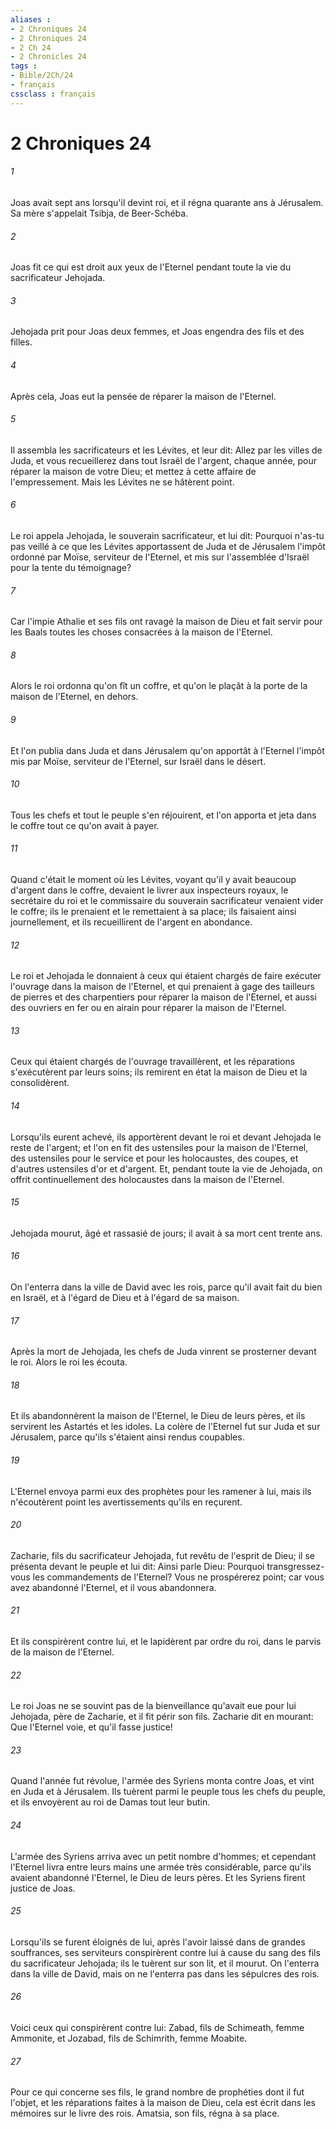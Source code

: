 ```yaml
---
aliases : 
- 2 Chroniques 24
- 2 Chroniques 24
- 2 Ch 24
- 2 Chronicles 24
tags : 
- Bible/2Ch/24
- français
cssclass : français
---
```


# 2 Chroniques 24

###### 1
Joas avait sept ans lorsqu'il devint roi, et il régna quarante ans à Jérusalem. Sa mère s'appelait Tsibja, de Beer-Schéba.
###### 2
Joas fit ce qui est droit aux yeux de l'Eternel pendant toute la vie du sacrificateur Jehojada.
###### 3
Jehojada prit pour Joas deux femmes, et Joas engendra des fils et des filles.
###### 4
Après cela, Joas eut la pensée de réparer la maison de l'Eternel.
###### 5
Il assembla les sacrificateurs et les Lévites, et leur dit: Allez par les villes de Juda, et vous recueillerez dans tout Israël de l'argent, chaque année, pour réparer la maison de votre Dieu; et mettez à cette affaire de l'empressement. Mais les Lévites ne se hâtèrent point.
###### 6
Le roi appela Jehojada, le souverain sacrificateur, et lui dit: Pourquoi n'as-tu pas veillé à ce que les Lévites apportassent de Juda et de Jérusalem l'impôt ordonné par Moïse, serviteur de l'Eternel, et mis sur l'assemblée d'Israël pour la tente du témoignage?
###### 7
Car l'impie Athalie et ses fils ont ravagé la maison de Dieu et fait servir pour les Baals toutes les choses consacrées à la maison de l'Eternel.
###### 8
Alors le roi ordonna qu'on fît un coffre, et qu'on le plaçât à la porte de la maison de l'Eternel, en dehors.
###### 9
Et l'on publia dans Juda et dans Jérusalem qu'on apportât à l'Eternel l'impôt mis par Moïse, serviteur de l'Eternel, sur Israël dans le désert.
###### 10
Tous les chefs et tout le peuple s'en réjouirent, et l'on apporta et jeta dans le coffre tout ce qu'on avait à payer.
###### 11
Quand c'était le moment où les Lévites, voyant qu'il y avait beaucoup d'argent dans le coffre, devaient le livrer aux inspecteurs royaux, le secrétaire du roi et le commissaire du souverain sacrificateur venaient vider le coffre; ils le prenaient et le remettaient à sa place; ils faisaient ainsi journellement, et ils recueillirent de l'argent en abondance.
###### 12
Le roi et Jehojada le donnaient à ceux qui étaient chargés de faire exécuter l'ouvrage dans la maison de l'Eternel, et qui prenaient à gage des tailleurs de pierres et des charpentiers pour réparer la maison de l'Eternel, et aussi des ouvriers en fer ou en airain pour réparer la maison de l'Eternel.
###### 13
Ceux qui étaient chargés de l'ouvrage travaillèrent, et les réparations s'exécutèrent par leurs soins; ils remirent en état la maison de Dieu et la consolidèrent.
###### 14
Lorsqu'ils eurent achevé, ils apportèrent devant le roi et devant Jehojada le reste de l'argent; et l'on en fit des ustensiles pour la maison de l'Eternel, des ustensiles pour le service et pour les holocaustes, des coupes, et d'autres ustensiles d'or et d'argent. Et, pendant toute la vie de Jehojada, on offrit continuellement des holocaustes dans la maison de l'Eternel.
###### 15
Jehojada mourut, âgé et rassasié de jours; il avait à sa mort cent trente ans.
###### 16
On l'enterra dans la ville de David avec les rois, parce qu'il avait fait du bien en Israël, et à l'égard de Dieu et à l'égard de sa maison.
###### 17
Après la mort de Jehojada, les chefs de Juda vinrent se prosterner devant le roi. Alors le roi les écouta.
###### 18
Et ils abandonnèrent la maison de l'Eternel, le Dieu de leurs pères, et ils servirent les Astartés et les idoles. La colère de l'Eternel fut sur Juda et sur Jérusalem, parce qu'ils s'étaient ainsi rendus coupables.
###### 19
L'Eternel envoya parmi eux des prophètes pour les ramener à lui, mais ils n'écoutèrent point les avertissements qu'ils en reçurent.
###### 20
Zacharie, fils du sacrificateur Jehojada, fut revêtu de l'esprit de Dieu; il se présenta devant le peuple et lui dit: Ainsi parle Dieu: Pourquoi transgressez-vous les commandements de l'Eternel? Vous ne prospérerez point; car vous avez abandonné l'Eternel, et il vous abandonnera.
###### 21
Et ils conspirèrent contre lui, et le lapidèrent par ordre du roi, dans le parvis de la maison de l'Eternel.
###### 22
Le roi Joas ne se souvint pas de la bienveillance qu'avait eue pour lui Jehojada, père de Zacharie, et il fit périr son fils. Zacharie dit en mourant: Que l'Eternel voie, et qu'il fasse justice!
###### 23
Quand l'année fut révolue, l'armée des Syriens monta contre Joas, et vint en Juda et à Jérusalem. Ils tuèrent parmi le peuple tous les chefs du peuple, et ils envoyèrent au roi de Damas tout leur butin.
###### 24
L'armée des Syriens arriva avec un petit nombre d'hommes; et cependant l'Eternel livra entre leurs mains une armée très considérable, parce qu'ils avaient abandonné l'Eternel, le Dieu de leurs pères. Et les Syriens firent justice de Joas.
###### 25
Lorsqu'ils se furent éloignés de lui, après l'avoir laissé dans de grandes souffrances, ses serviteurs conspirèrent contre lui à cause du sang des fils du sacrificateur Jehojada; ils le tuèrent sur son lit, et il mourut. On l'enterra dans la ville de David, mais on ne l'enterra pas dans les sépulcres des rois.
###### 26
Voici ceux qui conspirèrent contre lui: Zabad, fils de Schimeath, femme Ammonite, et Jozabad, fils de Schimrith, femme Moabite.
###### 27
Pour ce qui concerne ses fils, le grand nombre de prophéties dont il fut l'objet, et les réparations faites à la maison de Dieu, cela est écrit dans les mémoires sur le livre des rois. Amatsia, son fils, régna à sa place.
